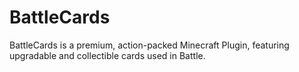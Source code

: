 # BattleCards
BattleCards is a premium, action-packed Minecraft Plugin, featuring upgradable and collectible cards used in Battle.
